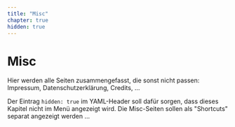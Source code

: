 ```yaml
---
title: "Misc"
chapter: true
hidden: true
---
```



# Misc

Hier werden alle Seiten zusammengefasst, die sonst nicht passen: Impressum, Datenschutzerklärung, Credits,  ...

Der Eintrag `hidden: true` im YAML-Header soll dafür sorgen, dass dieses Kapitel nicht im Menü angezeigt wird. Die Misc-Seiten sollen als "Shortcuts" separat angezeigt werden ...

